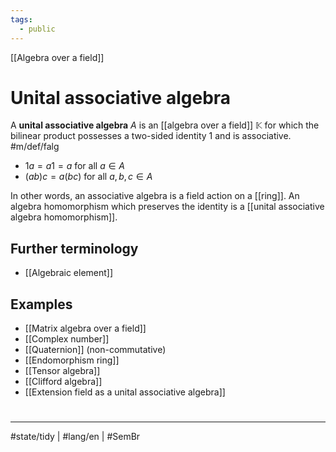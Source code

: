 ```yaml
---
tags:
  - public
---
```

[[Algebra over a field]]
# Unital associative algebra

A **unital associative algebra** $A$ is an [[algebra over a field]] $\mathbb{K}$ for which the bilinear product possesses a two-sided identity $1$ and is associative. #m/def/falg 
- $1 a = a 1 = a$ for all $a \in A$
- $(ab)c = a(bc)$ for all $a,b,c \in A$

In other words, an associative algebra is a field action on a [[ring]].
An algebra homomorphism which preserves the identity is a [[unital associative algebra homomorphism]].

## Further terminology

 - [[Algebraic element]]

## Examples

- [[Matrix algebra over a field]]
- [[Complex number]]
- [[Quaternion]] (non-commutative)
- [[Endomorphism ring]]
- [[Tensor algebra]]
- [[Clifford algebra]]
- [[Extension field as a unital associative algebra]]

#
---
#state/tidy | #lang/en | #SemBr 